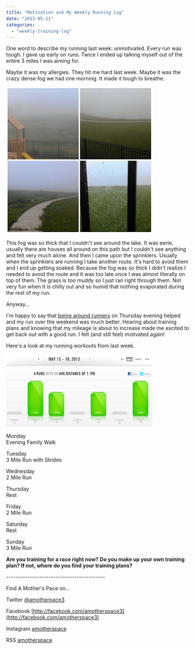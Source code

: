 ```yaml
---
title: "Motivation and My Weekly Running Log"
date: "2013-05-21"
categories: 
  - "weekly-training-log"
---
```


One word to describe my running last week: unmotivated. Every run was tough. I gave up early on runs. Twice I ended up talking myself out of the entire 3 miles I was aiming for. 

  
Maybe it was my allergies. They hit me hard last week. Maybe it was the crazy dense fog we had one morning. It made it tough to breathe.   
  
  

[![](images/fog.jpg)](http://amotherspace.net/wp-content/uploads/2013/05/fog1.jpg)

  
This fog was so thick that I couldn't see around the lake. It was eerie, usually there are houses all around on this path but I couldn't see anything and felt very much alone. And then I came upon the sprinklers. Usually when the sprinklers are running I take another route. It's hard to avoid them and I end up getting soaked. Because the fog was so thick I didn't realize I needed to avoid the route and it was too late once I was almost literally on top of them. The grass is too muddy so I just ran right through them. Not very fun when it is chilly out and so humid that nothing evaporated during the rest of my run.  
  
Anyway...  
  
I'm happy to say that [being around runners](http://bit.ly/14K7eZX) on Thursday evening helped and my run over the weekend was much better. Hearing about training plans and knowing that my mileage is about to increase made me excited to get back out with a good run. I felt (and still feel) motivated again!  
  
Here's a look at my running workouts from last week.  
  
  

[![](images/May19th.PNG)](http://1.bp.blogspot.com/-zbToa-MwaRY/UZjTUP5zhhI/AAAAAAAAHeQ/oONBR3PadDA/s1600/May19th.PNG)

  
  
Monday  
Evening Family Walk  
  
Tuesday  
3 Mile Run with Strides  
  
Wednesday  
2 Mile Run  
  
Thursday  
Rest  
  
Friday  
2 Mile Run  
  
Saturday  
Rest  
  
Sunday  
3 Mile Run  
  
  

**Are you training for a race right now? Do you make up your own training plan? If not, where do you find your training plans?** 

  
  
  

\------------------------------------------

  

  
Find A Mother's Pace on...  
  
Twitter [@amotherpace3](https://twitter.com/amotherspace3)  
  
Facebook [http://facebook.com/amotherspace3](http://facebook.com/amotherspace3)   
  
Instagram [amotherspace](http://instagram.com/amotherspace)  
  
RSS [amotherspace](http://feeds.feedburner.com/amotherspace)
